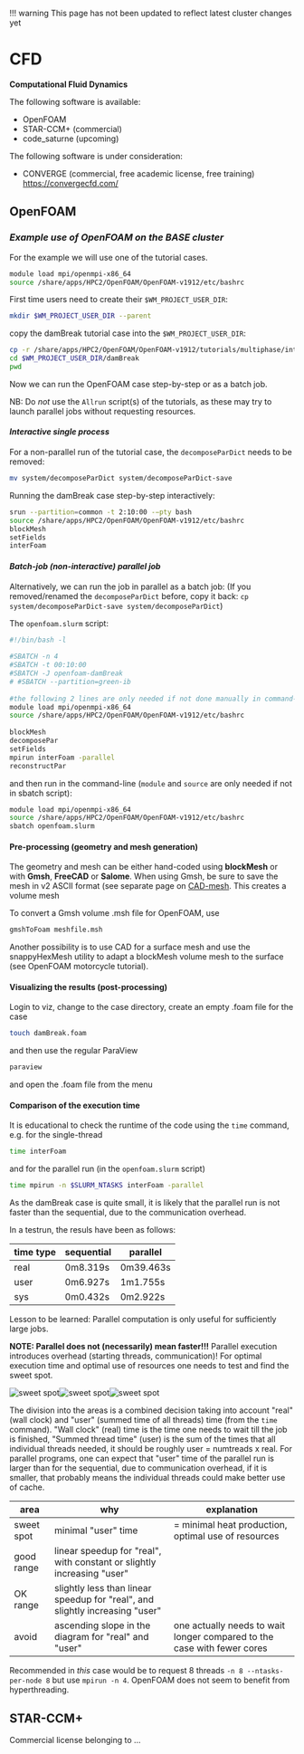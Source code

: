 !!! warning
    This page has not been updated to reflect latest cluster changes yet

# CFD

**Computational Fluid Dynamics**

The following software is available:

- OpenFOAM
- STAR-CCM+ (commercial)
- code_saturne (upcoming)

The following software is under consideration:

- CONVERGE (commercial, free academic license, free training) https://convergecfd.com/

## OpenFOAM

### _Example use of OpenFOAM on the BASE cluster_

For the example we will use one of the tutorial cases.

```bash
module load mpi/openmpi-x86_64
source /share/apps/HPC2/OpenFOAM/OpenFOAM-v1912/etc/bashrc
```

First time users need to create their `$WM_PROJECT_USER_DIR`:

```bash
mkdir $WM_PROJECT_USER_DIR --parent
```

copy the damBreak tutorial case into the `$WM_PROJECT_USER_DIR`:

```bash
cp -r /share/apps/HPC2/OpenFOAM/OpenFOAM-v1912/tutorials/multiphase/interFoam/laminar/damBreak/damBreak $WM_PROJECT_USER_DIR/
cd $WM_PROJECT_USER_DIR/damBreak
pwd
```

Now we can run the OpenFOAM case step-by-step or as a batch job.

NB: Do *not* use the `Allrun` script(s) of the tutorials, as these may try to launch parallel jobs without requesting resources.



#### _Interactive single process_

For a non-parallel run of the tutorial case, the `decomposeParDict` needs to be removed:

```bash
mv system/decomposeParDict system/decomposeParDict-save
```

Running the damBreak case step-by-step interactively:

```bash
srun --partition=common -t 2:10:00 -−pty bash 
source /share/apps/HPC2/OpenFOAM/OpenFOAM-v1912/etc/bashrc
blockMesh
setFields
interFoam
```


#### _Batch-job (non-interactive) parallel job_

Alternatively, we can run the job in parallel as a batch job:
(If you removed/renamed the `decomposeParDict` before, copy  it back: `cp system/decomposeParDict-save system/decomposeParDict`)

The `openfoam.slurm` script:

```bash
#!/bin/bash -l
    
#SBATCH -n 4
#SBATCH -t 00:10:00  
#SBATCH -J openfoam-damBreak
# #SBATCH --partition=green-ib
    
#the following 2 lines are only needed if not done manually in command-line
module load mpi/openmpi-x86_64
source /share/apps/HPC2/OpenFOAM/OpenFOAM-v1912/etc/bashrc
    
blockMesh
decomposePar
setFields
mpirun interFoam -parallel
reconstructPar
```

and then run in the command-line (`module` and `source` are only needed if not in sbatch script):

```bash
module load mpi/openmpi-x86_64
source /share/apps/HPC2/OpenFOAM/OpenFOAM-v1912/etc/bashrc
sbatch openfoam.slurm
```

#### Pre-processing (geometry and mesh generation)

The geometry and mesh can be either hand-coded using **blockMesh** or with **Gmsh**, **FreeCAD** or **Salome**. When using Gmsh, be sure to save the mesh in v2 ASCII format (see separate page on [CAD-mesh](/engineering/cad-mesh.html). This creates a volume mesh

To convert a Gmsh volume .msh file for OpenFOAM, use

```bash
gmshToFoam meshfile.msh
```

Another possibility is to use CAD for a surface mesh and use the snappyHexMesh utility to adapt a blockMesh volume mesh to the surface (see OpenFOAM motorcycle tutorial).



#### Visualizing the results (post-processing)

Login to viz, change to the case directory, create an empty .foam file for the case

```bash
touch damBreak.foam
```

and then use the regular ParaView 
```bash
paraview
```

and open the .foam file from the menu




#### Comparison of the execution time

It is educational to check the runtime of the code using the `time` command, e.g. for the single-thread

```bash
time interFoam
```

and for the parallel run (in the `openfoam.slurm` script)

```bash
time mpirun -n $SLURM_NTASKS interFoam -parallel
```

As the damBreak case is quite small, it is likely that the parallel run is not faster than the sequential, due to the communication overhead.

In a testrun, the resuls have been as follows:

| time type | sequential | parallel  |
|-----------|------------|-----------|
| real      |  0m8.319s  | 0m39.463s |
| user      |  0m6.927s  | 1m1.755s  |
| sys       |  0m0.432s  | 0m2.922s  |


Lesson to be learned: Parallel computation is only useful for sufficiently large jobs.



**NOTE: Parallel does not (necessarily) mean faster!!!** Parallel execution introduces overhead (starting threads, communication)! For optimal execution time and optimal use of resources one needs to test and find the sweet spot.

![sweet spot](/pictures/of-timing.png)![sweet spot](/pictures/of-timing2.png)![sweet spot](/pictures/of-timing4.png)

The division into the areas is a combined decision taking into account "real" (wall clock) and "user" (summed time of all threads) time (from the `time` command). "Wall clock" (real) time is the time one needs to wait till the job is finished, "Summed thread time" (user) is the sum of the times that all individual threads needed, it should be roughly user = numtreads x real. For parallel programs, one can expect that "user" time of the parallel run is larger than for the sequential, due to communication overhead, if it is smaller, that probably means the individual threads could make better use of cache.

| area | why | explanation |
|-----------|------------|-----------|
| sweet spot | minimal "user" time | = minimal heat production, optimal use of resources |
| good range | linear speedup for "real", with constant or slightly increasing "user" | |
| OK range | slightly less than linear speedup for "real", and slightly increasing "user" | |
| avoid | ascending slope in the diagram for "real" and "user" | one actually needs to wait longer compared to the case with fewer cores |


Recommended in *this* case would be to request 8 threads `-n 8 --ntasks-per-node 8` but use `mpirun -n 4`. OpenFOAM does not seem to benefit from hyperthreading.


## STAR-CCM+

Commercial license belonging to ...

